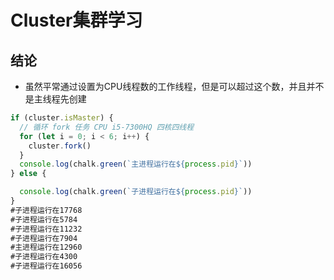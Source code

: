 # Cluster集群学习

## 结论
* 虽然平常通过设置为CPU线程数的工作线程，但是可以超过这个数，并且并不是主线程先创建
```javascript
if (cluster.isMaster) {
  // 循环 fork 任务 CPU i5-7300HQ 四核四线程
  for (let i = 0; i < 6; i++) {
    cluster.fork()
  }
  console.log(chalk.green(`主进程运行在${process.pid}`))
} else {

  console.log(chalk.green(`子进程运行在${process.pid}`))
}
#子进程运行在17768
#子进程运行在5784
#子进程运行在11232
#子进程运行在7904
#主进程运行在12960
#子进程运行在4300
#子进程运行在16056
```